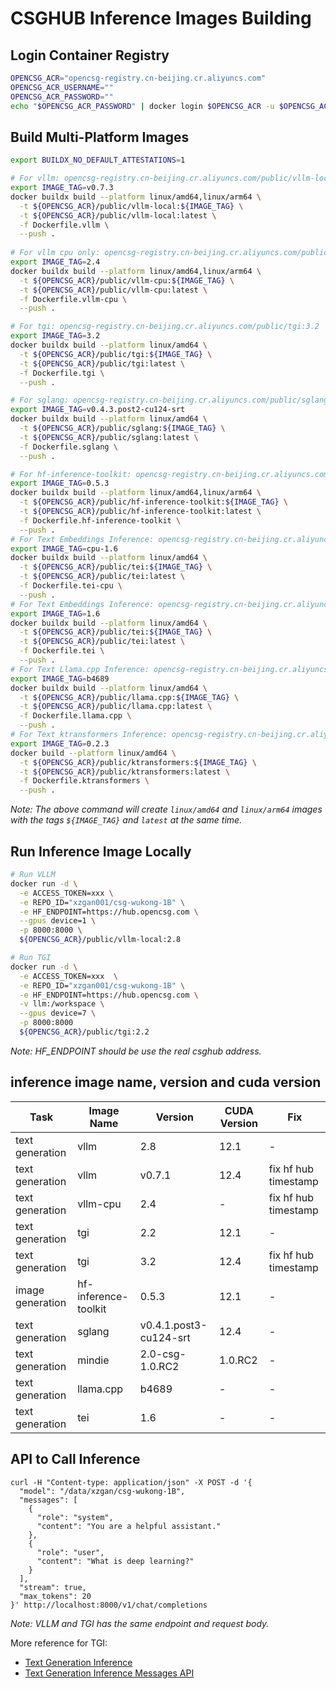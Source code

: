 # CSGHUB Inference Images Building

## Login Container Registry
```bash
OPENCSG_ACR="opencsg-registry.cn-beijing.cr.aliyuncs.com"
OPENCSG_ACR_USERNAME=""
OPENCSG_ACR_PASSWORD=""
echo "$OPENCSG_ACR_PASSWORD" | docker login $OPENCSG_ACR -u $OPENCSG_ACR_USERNAME --password-stdin
```

## Build Multi-Platform Images
```bash
export BUILDX_NO_DEFAULT_ATTESTATIONS=1

# For vllm: opencsg-registry.cn-beijing.cr.aliyuncs.com/public/vllm-local:v0.7.3
export IMAGE_TAG=v0.7.3
docker buildx build --platform linux/amd64,linux/arm64 \
  -t ${OPENCSG_ACR}/public/vllm-local:${IMAGE_TAG} \
  -t ${OPENCSG_ACR}/public/vllm-local:latest \
  -f Dockerfile.vllm \
  --push .
  
# For vllm cpu only: opencsg-registry.cn-beijing.cr.aliyuncs.com/public/vllm-cpu:2.3
export IMAGE_TAG=2.4
docker buildx build --platform linux/amd64,linux/arm64 \
  -t ${OPENCSG_ACR}/public/vllm-cpu:${IMAGE_TAG} \
  -t ${OPENCSG_ACR}/public/vllm-cpu:latest \
  -f Dockerfile.vllm-cpu \
  --push .

# For tgi: opencsg-registry.cn-beijing.cr.aliyuncs.com/public/tgi:3.2
export IMAGE_TAG=3.2
docker buildx build --platform linux/amd64 \
  -t ${OPENCSG_ACR}/public/tgi:${IMAGE_TAG} \
  -t ${OPENCSG_ACR}/public/tgi:latest \
  -f Dockerfile.tgi \
  --push .

# For sglang: opencsg-registry.cn-beijing.cr.aliyuncs.com/public/sglang:v0.4.3.post2-cu124-srt
export IMAGE_TAG=v0.4.3.post2-cu124-srt
docker buildx build --platform linux/amd64 \
  -t ${OPENCSG_ACR}/public/sglang:${IMAGE_TAG} \
  -t ${OPENCSG_ACR}/public/sglang:latest \
  -f Dockerfile.sglang \
  --push .

# For hf-inference-toolkit: opencsg-registry.cn-beijing.cr.aliyuncs.com/public/hf-inference-toolkit:0.5.3
export IMAGE_TAG=0.5.3
docker buildx build --platform linux/amd64,linux/arm64 \
  -t ${OPENCSG_ACR}/public/hf-inference-toolkit:${IMAGE_TAG} \
  -t ${OPENCSG_ACR}/public/hf-inference-toolkit:latest \
  -f Dockerfile.hf-inference-toolkit \
  --push .
# For Text Embeddings Inference: opencsg-registry.cn-beijing.cr.aliyuncs.com/public/tei:cpu-1.6
export IMAGE_TAG=cpu-1.6
docker buildx build --platform linux/amd64 \
  -t ${OPENCSG_ACR}/public/tei:${IMAGE_TAG} \
  -t ${OPENCSG_ACR}/public/tei:latest \
  -f Dockerfile.tei-cpu \
  --push .
# For Text Embeddings Inference: opencsg-registry.cn-beijing.cr.aliyuncs.com/public/tei:1.6
export IMAGE_TAG=1.6
docker buildx build --platform linux/amd64 \
  -t ${OPENCSG_ACR}/public/tei:${IMAGE_TAG} \
  -t ${OPENCSG_ACR}/public/tei:latest \
  -f Dockerfile.tei \
  --push .
# For Text Llama.cpp Inference: opencsg-registry.cn-beijing.cr.aliyuncs.com/public/llama.cpp:b4689
export IMAGE_TAG=b4689
docker buildx build --platform linux/amd64 \
  -t ${OPENCSG_ACR}/public/llama.cpp:${IMAGE_TAG} \
  -t ${OPENCSG_ACR}/public/llama.cpp:latest \
  -f Dockerfile.llama.cpp \
  --push .
# For Text ktransformers Inference: opencsg-registry.cn-beijing.cr.aliyuncs.com/public/ktransformers:0.2.1.post1  
export IMAGE_TAG=0.2.3
docker build --platform linux/amd64 \
  -t ${OPENCSG_ACR}/public/ktransformers:${IMAGE_TAG} \
  -t ${OPENCSG_ACR}/public/ktransformers:latest \
  -f Dockerfile.ktransformers \
  --push .
```
*Note: The above command will create `linux/amd64` and `linux/arm64` images with the tags `${IMAGE_TAG}` and `latest` at the same time.*

## Run Inference Image Locally
```bash
# Run VLLM
docker run -d \
  -e ACCESS_TOKEN=xxx \
  -e REPO_ID="xzgan001/csg-wukong-1B" \
  -e HF_ENDPOINT=https://hub.opencsg.com \
  --gpus device=1 \
  -p 8000:8000 \
  ${OPENCSG_ACR}/public/vllm-local:2.8

# Run TGI
docker run -d \
  -e ACCESS_TOKEN=xxx  \
  -e REPO_ID="xzgan001/csg-wukong-1B" \
  -e HF_ENDPOINT=https://hub.opencsg.com \
  -v llm:/workspace \
  --gpus device=7 \
  -p 8000:8000
  ${OPENCSG_ACR}/public/tgi:2.2
```
*Note: HF_ENDPOINT should be use the real csghub address.*

## inference image name, version and cuda version
| Task| Image Name | Version | CUDA Version | Fix
| --- | --- | --- | --- |--- |
|text generation| vllm | 2.8 | 12.1 | - |
|text generation| vllm | v0.7.1 | 12.4 |fix hf hub timestamp|
|text generation| vllm-cpu | 2.4 | -|fix hf hub timestamp |
|text generation| tgi | 2.2 | 12.1 |- |
|text generation| tgi | 3.2 | 12.4 |fix hf hub timestamp|
|image generation| hf-inference-toolkit | 0.5.3 | 12.1 |-|
|text generation| sglang | v0.4.1.post3-cu124-srt | 12.4 |- |
|text generation| mindie | 2.0-csg-1.0.RC2 | 1.0.RC2 |- |
|text generation| llama.cpp | b4689 | - |- |
|text generation| tei | 1.6 | - |- |


## API to Call Inference
```
curl -H "Content-type: application/json" -X POST -d '{
  "model": "/data/xzgan/csg-wukong-1B",
  "messages": [
    {
      "role": "system",
      "content": "You are a helpful assistant."
    },
    {
      "role": "user",
      "content": "What is deep learning?"
    }
  ],
  "stream": true,
  "max_tokens": 20
}' http://localhost:8000/v1/chat/completions
```
*Note: VLLM and TGI has the same endpoint and request body.*

More reference for TGI: 
- [Text Generation Inference](https://huggingface.github.io/text-generation-inference/)
- [Text Generation Inference Messages API](https://huggingface.co/docs/text-generation-inference/en/messages_api)
